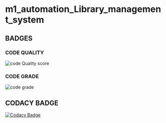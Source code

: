 # m1_automation_Library_management_system
## BADGES
### CODE QUALITY
![code Quality score](https://api.codiga.io/project/29833/score/svg)
### CODE GRADE
![code grade](https://api.codiga.io/project/29833/status/svg)
## CODACY BADGE
[![Codacy Badge](https://app.codacy.com/project/badge/Grade/4774d4140ff448169e628da2d55d10fa)](https://www.codacy.com/gh/ankitkumar304/m1_automation_Digital-clock/dashboard?utm_source=github.com&amp;utm_medium=referral&amp;utm_content=ankitkumar304/m1_automation_Digital-clock&amp;utm_campaign=Badge_Grade)
